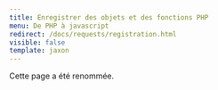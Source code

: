```yaml
---
title: Enregistrer des objets et des fonctions PHP
menu: De PHP à javascript
redirect: /docs/requests/registration.html
visible: false
template: jaxon
---
```


Cette page a été renommée.